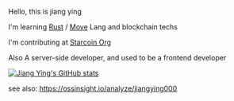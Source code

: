 Hello, this is jiang ying

I'm learning [Rust](https://github.com/rust-lang/rust) / [Move](https://github.com/move-language/move) Lang and blockchain techs

I'm contributing at [Starcoin Org](https://github.com/starcoinorg) 

Also A server-side developer, and used to be a frontend developer

<!-- and [Move Lang](https://github.com/move-language) -->


[![Jiang Ying's GitHub stats](https://github-readme-stats.vercel.app/api?username=jiangying000&show_icons=true&theme=solarized-dark)](https://github.com/jiangying000) 

see also: https://ossinsight.io/analyze/jiangying000
